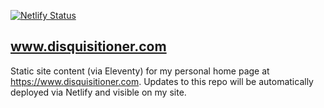 [![Netlify Status](https://api.netlify.com/api/v1/badges/f155e249-c085-4541-aa09-5eb2c9b2d5f7/deploy-status)](https://app.netlify.com/sites/admiring-wing-e1407e/deploys)

## www.disquisitioner.com ##

Static site content (via Eleventy) for my personal home page at https://www.disquisitioner.com.  Updates to this repo will be automatically deployed via Netlify and visible on my site.

